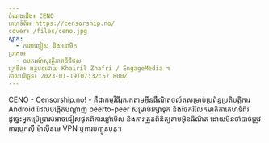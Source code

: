 ```yaml
---
ចំណងជើង៖ CENO
គេហទំព័រ៖ https://censorship.no/
cover៖ /files/ceno.jpg
ស្លាក:
  - ការបញ្ចៀស និងអនាមិក
ប្រភេទ៖
  - ឧបករណ៍សុវត្ថិភាពឌីជីថល
ក្រេឌីត៖ អត្ថបទដោយ Khairil Zhafri / EngageMedia ។
កាលបរិច្ឆេទ៖ 2023-01-19T07:32:57.800Z
---
```

CENO - Censorship.no! - គឺជាកម្មវិធីរុករកតាមអ៊ីនធឺណិតចល័តសម្រាប់ប្រព័ន្ធប្រតិបត្តិការ Android ដែលបង្កើតបណ្តាញ peerto-peer សម្រាប់រក្សាទុក និងចែករំលែកមាតិកាគេហទំព័រ ដូច្នេះអ្នកប្រើប្រាស់អាចជៀសផុតពីការឃ្លាំមើល និងការត្រួតពិនិត្យតាមអ៊ីនធឺណិត ដោយមិនចាំបាច់ត្រូវការប្រូកស៊ី ម៉ាស៊ីនមេ VPN ឬការបញ្ជូនបន្ត។